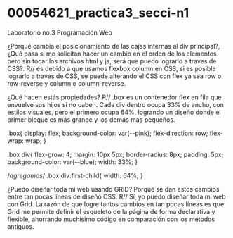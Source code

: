 # 00054621_practica3_secci-n1
Laboratorio no.3 Programación Web

¿Porqué cambia el posicionamiento de las cajas internas al div principal?, ¿Qué pasa si me solicitan hacer
un cambio en el orden de los elementos pero sin tocar los archivos html y js, será que puedo lograrlo a traves de CSS?.
R// es debido a que usamos flexbox column en CSS, si es posible lograrlo a traves de CSS, se puede alterando el CSS con flex ya sea row o row-reverse y column o column-reverse.

¿Qué hacen estás propiedades?
R// .box es un contenedor flex en fila que envuelve sus hijos si no caben. Cada div dentro ocupa 33% de ancho, con estilos visuales, pero el primero ocupa 64%, logrando un diseño donde el primer bloque es más grande y los demás más pequeños.

.box{
    display: flex;
    background-color: var(--pink);
    flex-direction: row;
    flex-wrap: wrap;
}

.box div{
    flex-grow: 4;
    margin: 10px 5px;
    border-radius: 8px;
    padding: 5px;
    background-color: var(--blue);
    width: 33%;
}

/*agregamos*/
.box div:first-child{
    width: 64%;
}

¿Puedo diseñar toda mi web usando GRID? Porqué se
dan estos cambios entre tan pocas líneas de diseño CSS.
R// Sí, yo puedo diseñar toda mi web con Grid. La razón de que logre tantos cambios en tan pocas líneas es que Grid me permite definir el esqueleto de la página de forma declarativa y flexible, ahorrando muchísimo código en comparación con los métodos antiguos.
